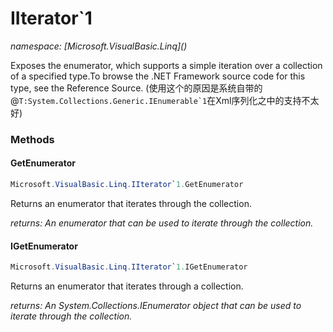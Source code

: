 ﻿# IIterator`1
_namespace: [Microsoft.VisualBasic.Linq](<a href="#" onClick="load('/docs/Microsoft.VisualBasic.Linq/index.md')"></a>)_

Exposes the enumerator, which supports a simple iteration over a collection of
 a specified type.To browse the .NET Framework source code for this type, see
 the Reference Source.
 (使用这个的原因是系统自带的@``T:System.Collections.Generic.IEnumerable`1``在Xml序列化之中的支持不太好)



### Methods

#### GetEnumerator
```csharp
Microsoft.VisualBasic.Linq.IIterator`1.GetEnumerator
```
Returns an enumerator that iterates through the collection.

_returns: An enumerator that can be used to iterate through the collection._

#### IGetEnumerator
```csharp
Microsoft.VisualBasic.Linq.IIterator`1.IGetEnumerator
```
Returns an enumerator that iterates through a collection.

_returns: An System.Collections.IEnumerator object that can be used to iterate through
 the collection._


